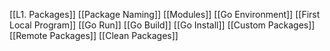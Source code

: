 [[L1. Packages]]
[[Package Naming]]
[[Modules]]
[[Go Environment]]
[[First Local Program]]
[[Go Run]]
[[Go Build]]
[[Go Install]]
[[Custom Packages]]
[[Remote Packages]]
[[Clean Packages]]
